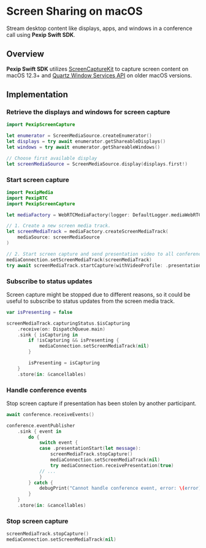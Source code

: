 # Screen Sharing on macOS

Stream desktop content like displays, apps, and windows in a conference call using **Pexip Swift SDK**.

## Overview

**Pexip Swift SDK** utilizes [ScreenCaptureKit](https://developer.apple.com/documentation/screencapturekit) to capture screen content on macOS 12.3+ and [Quartz Window Services API](https://developer.apple.com/documentation/coregraphics/quartz_window_services) on older macOS versions.

## Implementation

### Retrieve the displays and windows for screen capture

```swift
import PexipScreenCapture

let enumerator = ScreenMediaSource.createEnumerator()
let displays = try await enumerator.getShareableDisplays()
let windows = try await enumerator.getShareableWindows()

// Choose first available display
let screenMediaSource = ScreenMediaSource.display(displays.first!)
```

### Start screen capture

```swift
import PexipMedia
import PexipRTC
import PexipScreenCapture

let mediaFactory = WebRTCMediaFactory(logger: DefaultLogger.mediaWebRTC)

// 1. Create a new screen media track.
let screenMediaTrack = mediaFactory.createScreenMediaTrack(
    mediaSource: screenMediaSource
)

// 2. Start screen capture and send presentation video to all conference participants.
mediaConnection.setScreenMediaTrack(screenMediaTrack)
try await screenMediaTrack.startCapture(withVideoProfile: .presentationVeryHigh)
```

### Subscribe to status updates

Screen capture might be stopped due to different reasons, so it could be useful to subscribe to status updates from the screen media track.

```swift
var isPresenting = false

screenMediaTrack.capturingStatus.$isCapturing
    .receive(on: DispatchQueue.main)
    .sink { isCapturing in
        if !isCapturing && isPresenting {
            mediaConnection.setScreenMediaTrack(nil)
        }

        isPresenting = isCapturing
    }
    .store(in: &cancellables)
```

### Handle conference events

Stop screen capture if presentation has been stolen by another participant.

```swift
await conference.receiveEvents()

conference.eventPublisher
    .sink { event in
        do {
            switch event {
            case .presentationStart(let message):
                screenMediaTrack.stopCapture()
                mediaConnection.setScreenMediaTrack(nil)
                try mediaConnection.receivePresentation(true)
            // ...
            }
        } catch {
            debugPrint("Cannot handle conference event, error: \(error)")
        }
    }
    .store(in: &cancellables)
```

### Stop screen capture

```swift
screenMediaTrack.stopCapture()
mediaConnection.setScreenMediaTrack(nil)
```
